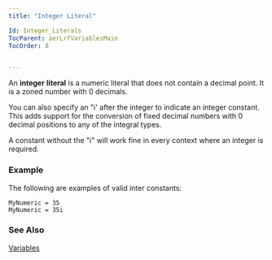 ```yaml
---
title: "Integer Literal"

Id: Integer_Literals
TocParent: aerLrfVariablesMain
TocOrder: 8


---
```


An **integer** **literal** is a numeric literal that does not contain a decimal point. It is a zoned number with 0 decimals. 

You can also specify an "i' after the integer to indicate an integer constant. This adds support for the conversion of fixed decimal numbers with 0 decimal positions to any of the integral types. 

A constant without the "i" will work fine in every context where an integer is required. 

### Example
The following are examples of valid inter constants:

```
MyNumeric = 35 
MyNumeric = 35i
```

### See Also

[Variables](ecrLrfVariablesMain.html)

